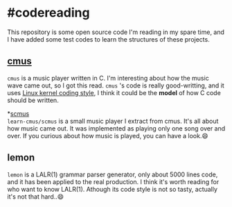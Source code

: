 #codereading
===========
This repository is some open source code I'm reading in my spare time, and I have added some test codes to learn the structures of these projects.

## [cmus](https://github.com/liuluheng/cmus)
`cmus` is a music player written in C. I'm interesting about how the music wave came out, so I got this read. 
`cmus` 's code is really good-writting, and it uses [Linux kernel coding style](http://www.kernel.org/doc/Documentation/CodingStyle), 
    I think it could be the **model** of how C code should be written.


*[scmus](https://github.com/liuluheng/codereading/tree/master/learn-cmus/scmus)    
`learn-cmus/scmus` is a small music player I extract from cmus. It's all about how music came out. It was implemented as playing only one song over and over. If you curious about how music is played, you can have a look.:smile:

## lemon
`lemon` is a LALR(1) grammar parser generator, only about 5000 lines code, and it has been applied to the real production.
I think it's worth reading for who want to know LALR(1). Athough its code style is not so tasty, actually it's not that hard..:smile:


